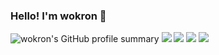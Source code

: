 ### Hello! I'm wokron 👋

![wokron's GitHub profile summary](http://github-profile-summary-cards.vercel.app/api/cards/profile-details?username=wokron&theme=nord_bright)
![](http://github-profile-summary-cards.vercel.app/api/cards/repos-per-language?username=wokron&theme=nord_bright&exclude=html)
![](http://github-profile-summary-cards.vercel.app/api/cards/most-commit-language?username=wokron&theme=nord_bright&exclude=html)
![](http://github-profile-summary-cards.vercel.app/api/cards/stats?username=wokron&theme=nord_bright)
![](http://github-profile-summary-cards.vercel.app/api/cards/productive-time?username=wokron&theme=nord_bright&utcOffset=8)

<!-- ![wokron's GitHub stats](https://github-readme-stats.vercel.app/api?username=wokron&show_icons=true&theme=transparent)
[![Top Langs](https://github-readme-stats.vercel.app/api/top-langs/?username=wokron&layout=compact&exclude_repo=wokron.github.io)](https://github.com/anuraghazra/github-readme-stats)
 -->
